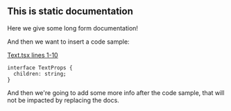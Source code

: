 ## This is static documentation

Here we give some long form documentation!

And then we want to insert a code sample:

<!-- @BestPractice childSpecificity -->
[Text.tsx lines 1-10](https://github.com/closeio/best-practices-documentation/tree/main/sample/src/Text.tsx#L1-L10)
```tsx
interface TextProps {
  children: string;
}
```
<!-- @BestPractice.end -->

And then we're going to add some more info after the code sample, that will not
be impacted by replacing the docs.

